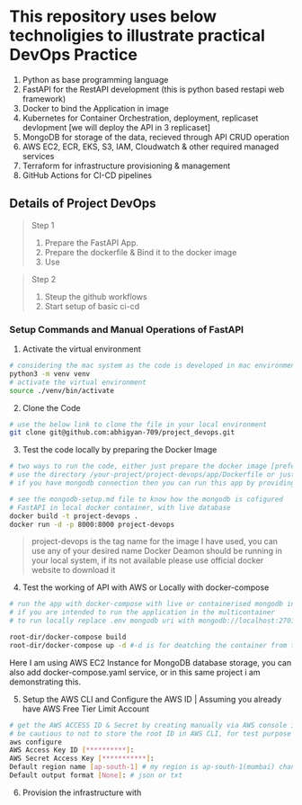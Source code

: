 # This repository uses below technoligies to illustrate practical DevOps Practice

1. Python as base programming language
2. FastAPI for the RestAPI development (this is python based restapi web framework)
3. Docker to bind the Application in image 
4. Kubernetes for Container Orchestration, deployment, replicaset devlopment [we will deploy the API in 3 replicaset]
5. MongoDB for storage of the data, recieved through API CRUD operation 
6. AWS EC2, ECR, EKS, S3, IAM, Cloudwatch & other required managed services
7. Terraform for infrastructure provisioning & management 
8. GitHub Actions for CI-CD pipelines 

## Details of Project DevOps

> Step 1
> 1. Prepare the FastAPI App.
> 2. Prepare the dockerfile & Bind it to the docker image
> 3. Use 

> Step 2
> 1. Steup the github workflows 
> 2. Start setup of basic ci-cd 


### Setup Commands and Manual Operations of FastAPI

1. Activate the virtual environment
```bash 
# considering the mac system as the code is developed in mac environment
python3 -m venv venv
# activate the virtual environment
source ./venv/bin/activate
```

2. Clone the Code
```bash 
# use the below link to clone the file in your local environment
git clone git@github.com:abhigyan-709/project_devops.git
```

3. Test the code locally by preparing the Docker Image
```bash 
# two ways to run the code, either just prepare the docker image [preferred way]
# use the directory /your-project/project-devops/app/Dockerfile or just make sure you are in dockerfile location
# if you have mongodb connection then you can run this app by providing the mongodb uri

# see the mongodb-setup.md file to know how the mongodb is cofigured
# FastAPI in local docker container, with live database 
docker build -t project-devops .
docker run -d -p 8000:8000 project-devops
```

> project-devops is the tag name for the image I have used, you can use any of your desired name
> Docker Deamon should be running in your local system, if its not available please use official docker website to download it

4. Test the working of API with AWS or Locally with docker-compose
```bash 
# run the app with docker-compose with live or containerised mongodb in your local system
# if you are intended to run the application in the multicontainer 
# to run locally replace .env mongodb uri with mongodb://localhost:27017 or just enter the live database URI of mongodb

root-dir/docker-compose build
root-dir/docker-compose up -d #-d is for deatching the container from the terminal

```

Here I am using AWS EC2 Instance for MongoDB database storage, you can also add docker-compose.yaml service, or in this same project i am demonstrating this.

5. Setup the AWS CLI and Configure the AWS ID | Assuming you already have AWS Free Tier Limit Account
```bash 
# get the AWS ACCESS ID & Secret by creating manually via AWS console in AWS IAM indentity center.
# be cautious to not to store the root ID in AWS CLI, for test purpose i have done so, and I have already reset those keys
aws configure
AWS Access Key ID [**********]:
AWS Secret Access Key [***********]:
Default region name [ap-south-1] # my region is ap-south-1(mumbai) change it accordingly
Default output format [None]: # json or txt
```
6. Provision the infrastructure with 
